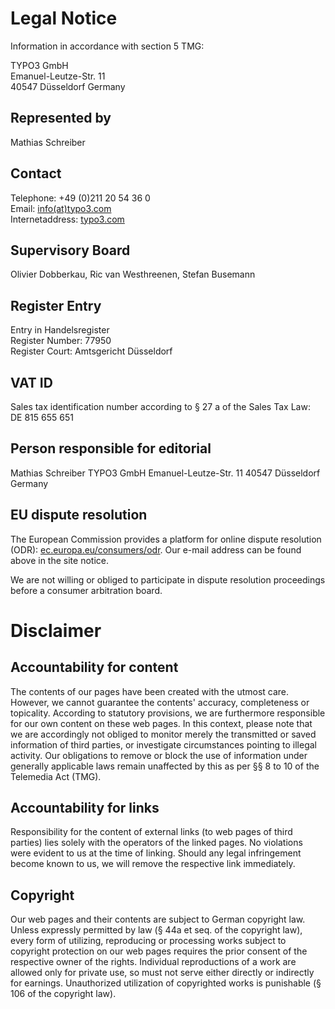 # Legal Notice

Information in accordance with section 5 TMG:

TYPO3 GmbH  
Emanuel-Leutze-Str. 11  
40547 Düsseldorf
Germany

## Represented by

Mathias Schreiber

## Contact

Telephone: +49 (0)211 20 54 36 0  
Email: [info(at)typo3.com](mailto:info@typo3.com)  
Internetaddress: [typo3.com](https://typo3.com)

## Supervisory Board

Olivier Dobberkau, Ric van Westhreenen, Stefan Busemann

## Register Entry

Entry in Handelsregister  
Register Number: 77950  
Register Court: Amtsgericht Düsseldorf

## VAT ID

Sales tax identification number according to § 27 a of the Sales Tax Law:  
DE 815 655 651

## Person responsible for editorial
Mathias Schreiber
TYPO3 GmbH
Emanuel-Leutze-Str. 11
40547 Düsseldorf
Germany

## EU dispute resolution

The European Commission provides a platform for online dispute resolution (ODR): [ec.europa.eu/consumers/odr](https://ec.europa.eu/consumers/odr).
Our e-mail address can be found above in the site notice.

We are not willing or obliged to participate in dispute resolution proceedings before a consumer arbitration board.

# Disclaimer

## Accountability for content

The contents of our pages have been created with the utmost care. However, we cannot guarantee the contents' accuracy, completeness or topicality. According to statutory provisions, we are furthermore responsible for our own content on these web pages. In this context, please note that we are accordingly not obliged to monitor merely the transmitted or saved information of third parties, or investigate circumstances pointing to illegal activity. Our obligations to remove or block the use of information under generally applicable laws remain unaffected by this as per §§ 8 to 10 of the Telemedia Act (TMG).

## Accountability for links

Responsibility for the content of external links (to web pages of third parties) lies solely with the operators of the linked pages. No violations were evident to us at the time of linking. Should any legal infringement become known to us, we will remove the respective link immediately.

## Copyright

Our web pages and their contents are subject to German copyright law. Unless expressly permitted by law (§ 44a et seq. of the copyright law), every form of utilizing, reproducing or processing works subject to copyright protection on our web pages requires the prior consent of the respective owner of the rights. Individual reproductions of a work are allowed only for private use, so must not serve either directly or indirectly for earnings. Unauthorized utilization of copyrighted works is punishable (§ 106 of the copyright law).
